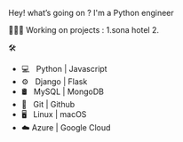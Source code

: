 Hey! what’s going on ? I'm a Python engineer

🏄🏿‍♂️ Working on projects :
1.sona hotel 
2.

🛠 
* 💻   Python | Javascript
* ⚙️   Django | Flask
* 🛢   MySQL  | MongoDB 
* 🔧   Git   | Github 
* 🖥   Linux | macOS
* ☁️   Azure | Google Cloud        
